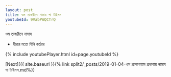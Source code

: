 ```yaml
---
layout: post
title: ওম তাজরীনে নামায গা টাইমস
youtubeId: 9VabPAQCTrQ
---
```

 
 
 ওম তাজরীনে নামায  
 
 -  হীরার মতো যিনি কঠোর 
 
  
 
  
 
 
 
 
 
 


{% include youtubePlayer.html id=page.youtubeId %}
 
[Next]({{ site.baseurl }}{% link  split2/_posts/2019-01-04-ওম প্রাসানায়াম প্রভাবায় নামায গা টাইমস.md%})
 
